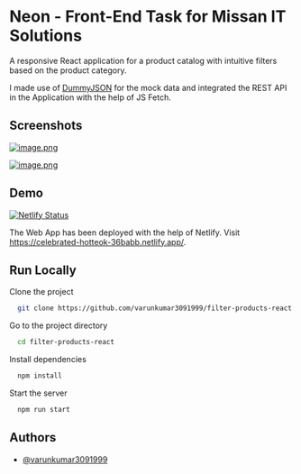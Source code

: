 # Neon - Front-End Task for Missan IT Solutions

A responsive React application for a product catalog with intuitive filters based on the product category.

I made use of [DummyJSON](https://dummyjson.com/) for the mock data and integrated the REST API in the Application with the help of JS Fetch.

## Screenshots

[![image.png](https://i.postimg.cc/R0f9zLDs/image.png)](https://postimg.cc/2qzgQhmh)

[![image.png](https://i.postimg.cc/4xf98wWg/image.png)](https://postimg.cc/ykGxxhqQ)

## Demo

[![Netlify Status](https://api.netlify.com/api/v1/badges/9d5124f4-5dda-45ff-b80c-2c7e1939b6a3/deploy-status)](https://app.netlify.com/sites/celebrated-hotteok-36babb/deploys)

The Web App has been deployed with the help of Netlify. Visit https://celebrated-hotteok-36babb.netlify.app/.

## Run Locally

Clone the project

```bash
  git clone https://github.com/varunkumar3091999/filter-products-react.git
```

Go to the project directory

```bash
  cd filter-products-react
```

Install dependencies

```bash
  npm install
```

Start the server

```bash
  npm run start
```

## Authors

- [@varunkumar3091999](https://github.com/varunkumar3091999)
